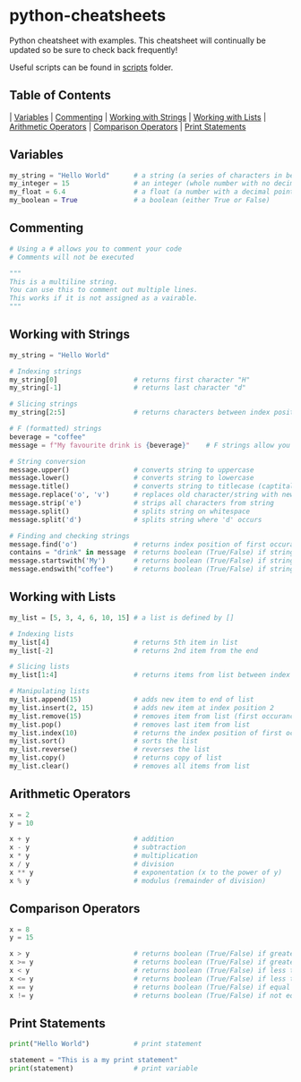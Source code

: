 # python-cheatsheets
Python cheatsheet with examples. This cheatsheet will continually be updated so be sure to check back frequently!

Useful scripts can be found in [scripts](https://github.com/Brent-Murray/python-cheatsheets/tree/main/scripts) folder.

Table of Contents
----
| [Variables](https://github.com/Brent-Murray/python-cheatsheets#variables)
| [Commenting](https://github.com/Brent-Murray/python-cheatsheets#commenting)
| [Working with Strings](https://github.com/Brent-Murray/python-cheatsheets#working-with-strings)
| [Working with Lists](https://github.com/Brent-Murray/python-cheatsheets#working-with-lists)
| [Arithmetic Operators](https://github.com/Brent-Murray/python-cheatsheets#arithmetic-operators)
| [Comparison Operators](https://github.com/Brent-Murray/python-cheatsheets#comparison-operators)
| [Print Statements](https://github.com/Brent-Murray/python-cheatsheets#print-statements)

Variables
----
```python
my_string = "Hello World"      # a string (a series of characters in between "" or '')
my_integer = 15                # an integer (whole number with no decimal point)
my_float = 6.4                 # a float (a number with a decimal point)
my_boolean = True              # a boolean (either True or False)
```
Commenting
----
````python
# Using a # allows you to comment your code
# Comments will not be executed

"""
This is a multiline string.
You can use this to comment out multiple lines.
This works if it is not assigned as a vairable.
"""
````

Working with Strings
----
````python
my_string = "Hello World"

# Indexing strings
my_string[0]                   # returns first character "H"
my_string[-1]                  # returns last character "d"

# Slicing strings
my_string[2:5]                 # returns characters between index position 2 and 5 (exluding 5) "llo"

# F (formatted) strings
beverage = "coffee"
message = f"My favourite drink is {beverage}"    # F strings allow you to input variables into strings with {}

# String conversion
message.upper()                # converts string to uppercase
message.lower()                # converts string to lowercase
message.title()                # converts string to titlecase (captitalized first letter in every word)
message.replace('o', 'v')      # replaces old character/string with new character/string
message.strip('e')             # strips all characters from string
message.split()                # splits string on whitespace
message.split('d')             # splits string where 'd' occurs

# Finding and checking strings
message.find('o')              # returns index position of first occurance
contains = "drink" in message  # returns boolean (True/False) if string contains character/string
message.startswith('My')       # returns boolean (True/False) if string starts with character/string
message.endswith("coffee")     # returns boolean (True/False) if string ends with character/string
````
Working with Lists
----
````python
my_list = [5, 3, 4, 6, 10, 15] # a list is defined by []

# Indexing lists
my_list[4]                     # returns 5th item in list
my_list[-2]                    # returns 2nd item from the end

# Slicing lists
my_list[1:4]                   # returns items from list between index position 1 and 4 (excluding 4) [3, 4, 6]

# Manipulating lists
my_list.append(15)             # adds new item to end of list
my_list.insert(2, 15)          # adds new item at index position 2
my_list.remove(15)             # removes item from list (first occurance)
my_list.pop()                  # removes last item from list
my_list.index(10)              # returns the index position of first occurance
my_list.sort()                 # sorts the list
my_list.reverse()              # reverses the list
my_list.copy()                 # returns copy of list
my_list.clear()                # removes all items from list
````

Arithmetic Operators
----
````python
x = 2
y = 10

x + y                          # addition
x - y                          # subtraction
x * y                          # multiplication
x / y                          # division
x ** y                         # exponentation (x to the power of y)
x % y                          # modulus (remainder of division)
````

Comparison Operators
----
````python
x = 8
y = 15

x > y                          # returns boolean (True/False) if greater than
x >= y                         # returns boolean (True/False) if greater than or equal to
x < y                          # returns boolean (True/False) if less than
x <= y                         # returns boolean (True/False) if less than or equal to
x == y                         # returns boolean (True/False) if equal to
x != y                         # returns boolean (True/False) if not equal to
````

Print Statements
----
````python
print("Hello World")           # print statement

statement = "This is a my print statement"
print(statement)               # print variable
````

